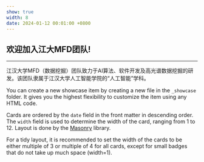 ```yaml
---
show: true
width: 8
date: 2024-01-12 00:01:00 +0800
---
```


<div class="p-4">
    <h2>欢迎加入江大MFD团队!</h2>
    <hr />
    <p>
        江汉大学MFD（数据挖掘）团队致力于AI算法、软件开发及高光谱数据挖掘的研发。该团队隶属于江汉大学人工智能学院的“人工智能”学科。
    </p>
    <p>
        You can create a new showcase item by creating a new file in the <code>_showcase</code> folder. It gives you the highest flexibility to customize the item using any HTML code.
    </p>
    <p>
        Cards are ordered by the <code>date</code> field in the front matter in descending order. The <code>width</code> field is used to determine the width of the card, ranging from 1 to 12.
        Layout is done by the <a href="https://masonry.desandro.com/" target="_blank">Masonry</a> library.
    </p>
    <p>
        For a tidy layout, it is recommended to set the width of the cards to be either multiple of 3 or multiple of 4 for all cards, except for small badges that do not take up much space (width=1).
    </p>
</div>
